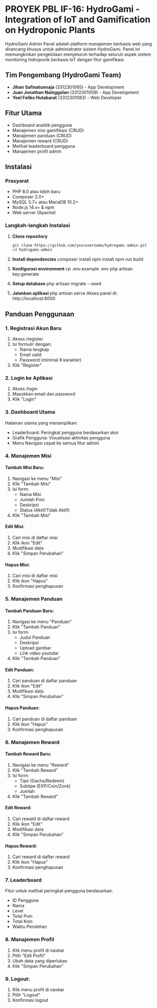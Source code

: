 # PROYEK PBL IF-16: HydroGami - Integration of IoT and Gamification on Hydroponic Plants

HydroGami Admin Panel adalah platform manajemen berbasis web yang dirancang khusus untuk administrator sistem HydroGami. Panel ini memungkinkan pengelolaan menyeluruh terhadap seluruh aspek sistem monitoring hidroponik berbasis IoT dengan fitur gamifikasi.

## Tim Pengembang (HydroGami Team)
- **Jihan Safinatunnaja** (3312301065) - App Development
- **Juan Jonathan Nainggolan** (3312301009) - App Development
- **Yoel Feliks Hutabarat** (3312301083) - Web Developer

## Fitur Utama
- Dashboard analitik pengguna
- Manajemen misi gamifikasi (CRUD)
- Manajemen panduan (CRUD)
- Manajemen reward (CRUD)
- Melihat leaderboard pengguna
- Manajemen profil admin

## Instalasi

### Prasyarat
- PHP 8.0 atau lebih baru
- Composer 2.0+
- MySQL 5.7+ atau MariaDB 10.2+
- Node.js 14.x+ & npm
- Web server (Apache)


### Langkah-langkah Instalasi
1. **Clone repository**
   ```bash
   git clone https://github.com/yourusername/hydrogami-admin.git
   cd hydrogami-admin

2. **Install dependencies**
   composer install
   npm install
   npm run build

3. **Konfigurasi environment**
   cp .env.example .env
   php artisan key:generate

4. **Setup database**
   php artisan migrate --seed

3. **Jalankan aplikasi**
   php artisan serve
   Akses panel di: http://localhost:8000


## Panduan Penggunaan
### 1. Registrasi Akun Baru
1. Akses /register
2. Isi formulir dengan:
   - Nama lengkap
   - Email valid
   - Password (minimal 8 karakter)
3. Klik "Register"


### 2. Login ke Aplikasi
1. Akses /login
2. Masukkan email dan password
3. Klik "Login"


### 3. Dashboard Utama
Halaman utama yang menampilkan:
- Leaderboard: Peringkat pengguna berdasarkan skor
- Grafik Pengguna: Visualisasi aktivitas pengguna
- Menu Navigasi cepat ke semua fitur admin


### 4. Manajemen Misi
#### Tambah Misi Baru:
1. Navigasi ke menu "Misi"
2. Klik "Tambah Misi"
3. Isi form:
   - Nama Misi
   - Jumlah Poin
   - Deskripsi
   - Status (Aktif/Tidak Aktif)
4. Klik "Tambah Misi"

#### Edit Misi:
1. Cari misi di daftar misi
2. Klik ikon "Edit"
3. Modifikasi data
4. Klik "Simpan Perubahan"

#### Hapus Misi:
1. Cari misi di daftar misi
2. Klik ikon "Hapus"
3. Konfirmasi penghapusan


### 5. Manajemen Panduan
#### Tambah Panduan Baru:
1. Navigasi ke menu "Panduan"
2. Klik "Tambah Panduan"
3. Isi form:
   - Judul Panduan
   - Deskripsi
   - Upload gambar
   - Link video youtube
4. Klik "Tambah Panduan"

#### Edit Panduan:
1. Cari panduan di daftar panduan
2. Klik ikon "Edit"
3. Modifikasi data
4. Klik "Simpan Perubahan"

#### Hapus Panduan:
1. Cari panduan di daftar panduan
2. Klik ikon "Hapus"
3. Konfirmasi penghapusan


### 6. Manajemen Reward
#### Tambah Reward Baru:
1. Navigasi ke menu "Reward"
2. Klik "Tambah Reward"
3. Isi form:
   - Tipe (Gacha/Redeem)
   - Subtipe (EXP/Coin/Zonk)
   - Jumlah
4. Klik "Tambah Reward"

#### Edit Reward:
1. Cari rewatd di daftar reward
2. Klik ikon "Edit"
3. Modifikasi data
4. Klik "Simpan Perubahan"

#### Hapus Reward:
1. Cari reward di daftar reward
2. Klik ikon "Hapus"
3. Konfirmasi penghapusan


### 7. Leaderboard
Fitur untuk melihat peringkat pengguna berdasarkan:
- ID Pengguna
- Nama
- Level
- Total Poin
- Total Koin
- Waktu Perolehan


### 8. Manajemen Profil
1. Klik menu profil di navbar
2. Pilih "Edit Profil"
3. Ubah data yang diperlukan
4. Klik "Simpan Perubahan"


### 9. Logout:
1. Klik menu profil di navbar
2. Pilih "Logout"
3. Konfirmasi logout


